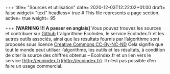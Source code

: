 +++
title= "Sources et utilisation"
date= 2020-12-03T12:22:02+01:00
draft= false
widget= "text"
headless= true  # This file represents a page section.
active= true
weight= 95

+++
**[WARNING !!! A passer en anglais]**
Vous pouvez trouvez les sources et contribuer sur [Github]()
L’algorithme EcoIndex, le service EcoIndex.fr et les autres outils associés,
ainsi que les résultats fournis par l’algorithme sont proposés sous licence [Creative Commons CC-By-NC-ND](https://creativecommons.org/licenses/by-nc-nd/2.0/fr/)
Cela signifie que tout le monde peut utiliser l’algorithme, les outils et les résultats,
à condition de citer la source des chiffres obtenus – EcoIndex.fr et un lien vers le service [http://ecoindex.fr](http://ecoindex.fr).
Il n’est pas possible d’en faire un usage commercial.
